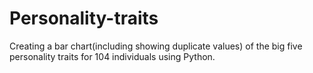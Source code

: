 # Personality-traits
Creating a bar chart(including showing duplicate values) of the big five personality traits for 104 individuals using Python. 
